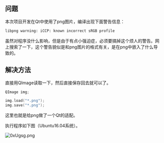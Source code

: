 ## 问题

本次项目开发在Qt中使用了png图片，编译出现下面警告信息：

```bash
libpng warning: iCCP: known incorrect sRGB profile
```

虽然对程序没什么影响，但是由于有点小强迫症，必须要搞掉这个烦人的警告。网上搜索了一下，这个警告貌似是和png图片的格式有关，是在png中嵌入了什么导致的。



## 解决方法

直接用QImage读取一下，然后直接保存回去就可以了。

```cpp
QImage img;

img.load("*.png");
img.save("*.png");
```

这里也就是给png做了一个Qt的适配。



执行程序如下图（Ubuntu16.04系统）。

![0xUgsg.png](https://s1.ax1x.com/2020/10/19/0xUgsg.png)

